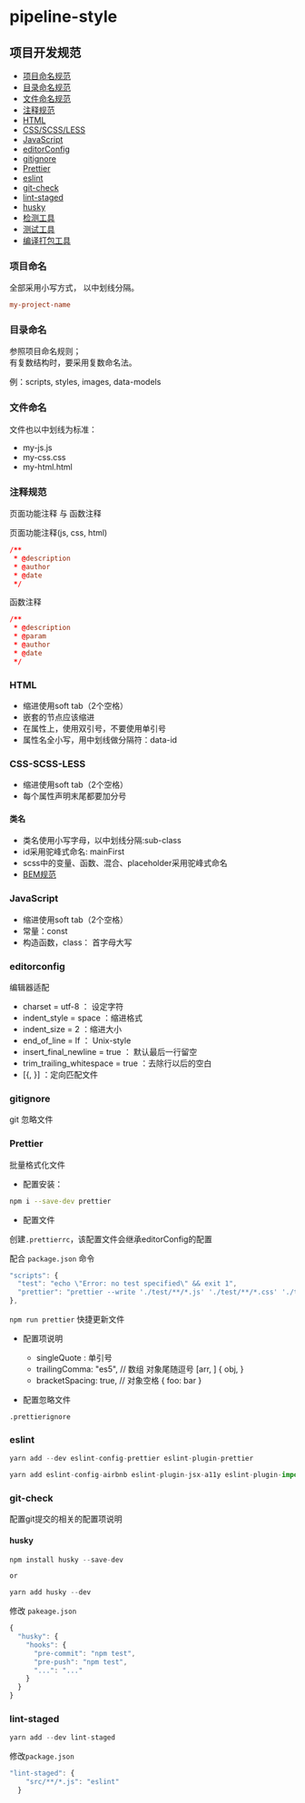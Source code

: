 # pipeline-style

## 项目开发规范

* [项目命名规范](#项目命名)
* [目录命名规范](#目录命名)
* [文件命名规范](#文件命名)
* [注释规范](#注释规范)
* [HTML](#HTML)
* [CSS/SCSS/LESS](#CSS-SCSS-LESS)
* [JavaScript](#JavaScript)
* [editorConfig](#editorconfig)
* [gitignore](#gitignore)
* [Prettier](#Prettier)
* [eslint](#eslint)
* [git-check](#git-check) 
* [lint-staged](#lint-staged)
* [husky](#husky)
* [检测工具](#)
* [测试工具](#)
* [编译打包工具](#)

### 项目命名

全部采用小写方式， 以中划线分隔。

```conf
my-project-name
```

### 目录命名

参照项目命名规则；  
有复数结构时，要采用复数命名法。        

例：scripts, styles, images, data-models

### 文件命名

文件也以中划线为标准：

* my-js.js
* my-css.css
* my-html.html

### 注释规范

页面功能注释 与 函数注释

页面功能注释(js, css, html)

```conf
/**
 * @description
 * @author
 * @date
 */
```

函数注释

```conf
/**
 * @description
 * @param
 * @author
 * @date
 */
```

### HTML

* 缩进使用soft tab（2个空格）
* 嵌套的节点应该缩进
* 在属性上，使用双引号，不要使用单引号
* 属性名全小写，用中划线做分隔符：data-id

### CSS-SCSS-LESS

* 缩进使用soft tab（2个空格）
* 每个属性声明末尾都要加分号

#### 类名

* 类名使用小写字母，以中划线分隔:sub-class
* id采用驼峰式命名: mainFirst
* scss中的变量、函数、混合、placeholder采用驼峰式命名
* [BEM规范](./BEM.md)

### JavaScript

* 缩进使用soft tab（2个空格）
* 常量：const
* 构造函数，class： 首字母大写

### editorconfig

编辑器适配

* charset = utf-8 ： 设定字符
* indent_style = space ：缩进格式
* indent_size = 2 ：缩进大小
* end_of_line = lf ： Unix-style
* insert_final_newline = true ： 默认最后一行留空
* trim_trailing_whitespace = true ：去除行以后的空白
* [{, }] ：定向匹配文件

### gitignore

git 忽略文件

### Prettier

批量格式化文件

* 配置安装： 

```sh
npm i --save-dev prettier
```

* 配置文件

创建`.prettierrc`，该配置文件会继承editorConfig的配置

配合 `package.json` 命令

```js
"scripts": {
  "test": "echo \"Error: no test specified\" && exit 1",
  "prettier": "prettier --write './test/**/*.js' './test/**/*.css' './test/**/*.less' './test/**/*.scss' './test/**/*.vue' './test/**/*.jsx'"
},
```

`npm run prettier` 快捷更新文件

* 配置项说明

  * singleQuote : 单引号
  * trailingComma: "es5", // 数组 对象尾随逗号 [arr, ] { obj, }
  * bracketSpacing: true, // 对象空格 { foo: bar }

* 配置忽略文件

`.prettierignore`

### eslint

```js
yarn add --dev eslint-config-prettier eslint-plugin-prettier

yarn add eslint-config-airbnb eslint-plugin-jsx-a11y eslint-plugin-import eslint-plugin-react -D
```

### git-check

配置git提交的相关的配置项说明

#### husky

```js
npm install husky --save-dev

or

yarn add husky --dev
```

修改 `pakeage.json`

```js
{
  "husky": {
    "hooks": {
      "pre-commit": "npm test",
      "pre-push": "npm test",
      "...": "..."
    }
  }
}
```

### lint-staged

```js
yarn add --dev lint-staged
```

修改`package.json`

```js
"lint-staged": {
    "src/**/*.js": "eslint"
  }
```
